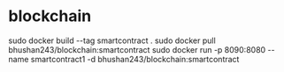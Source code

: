 # blockchain

sudo docker build --tag smartcontract .
sudo docker pull bhushan243/blockchain:smartcontract
sudo docker run -p 8090:8080 --name smartcontract1 -d bhushan243/blockchain:smartcontract
